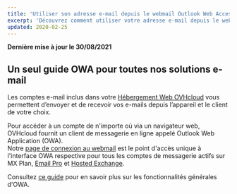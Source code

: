 ```yaml
---
title: 'Utiliser son adresse e-mail depuis le webmail Outlook Web Access (OWA)'
excerpt: 'Découvrez comment utiliser votre adresse e-mail depuis le webmail OWA'
updated: 2020-02-25
---
```


**Dernière mise à jour le 30/08/2021**

## Un seul guide OWA pour toutes nos solutions e-mail

Les comptes e-mail inclus dans votre [Hébergement Web OVHcloud](https://www.ovhcloud.com/fr/web-hosting/) vous permettent d’envoyer et de recevoir vos e-mails depuis l’appareil et le client de votre choix. 

Pour accéder à un compte de n'importe où via un navigateur web, OVHcloud fournit un client de messagerie en ligne appelé Outlook Web Application (OWA).
<br>Notre [page de connexion au webmail](https://www.ovh.com/fr/mail/) est le point d'accès unique à l'interface OWA respective pour tous les comptes de messagerie actifs sur MX Plan, [Email Pro](https://www.ovhcloud.com/fr/emails/email-pro/) et [Hosted Exchange](https://www.ovhcloud.com/fr/emails/hosted-exchange/).

Consultez [ce guide](/pages/web/microsoft-collaborative-solutions/owa_user_guide) pour en savoir plus sur les fonctionnalités générales d'OWA.